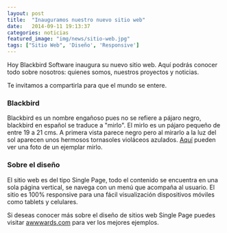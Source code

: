 ```yaml
---
layout: post
title:  "Inauguramos nuestro nuevo sitio web"
date:   2014-09-11 19:13:37
categories: noticias
featured_image: "img/news/sitio-web.jpg"
tags: ["Sitio Web", 'Diseño', 'Responsive']
---
```

Hoy Blackbird Software inaugura su nuevo sitio web. Aquí podrás conocer todo sobre nosotros: quienes somos, nuestros proyectos y noticias.

Te invitamos a compartirla para que el mundo se entere.

<h3>Blackbird</h3>

Blackbird es un nombre engañoso pues no se refiere a pájaro negro, blackbird en español se traduce a "mirlo".
El mirlo es un pájaro pequeño de entre 19 a 21 cms. A primera vista parece negro pero al mirarlo a la luz del sol aparecen unos hermosos
tornasoles violáceos azulados. [Aquí][mirlo] pueden ver una foto de un ejemplar mirlo.

<h3>Sobre el diseño</h3>

El sitio web es del tipo Single Page, todo el contenido se encuentra en una sola página vertical, se navega con un menú que acompaña al usuario. El sitio es 100% responsive
para una fácil visualización dispositivos móviles como tablets y celulares.

Si deseas conocer más sobre el diseño de sitios web Single Page puedes visitar [awwwards.com][awwwards] para ver los mejores ejemplos.

[awwwards]: http://www.awwwards.com/websites/single-page/
[mirlo]: http://www.fotonaturaleza.cl/details.php?image_id=16249&sessionid=8460380730c7210f821c62ebfe6b349e
